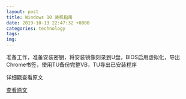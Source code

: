 ```yaml
---
layout: post
title: Windows 10 装机指南
date: 2019-10-13 22:47:32 +0800
categories: technology
tags: 
img: 
---
```

准备工作，准备安装密钥，将安装镜像刻录到U盘，BIOS启用虚拟化，导出Chrome书签，使用TU备份完整VB，TU导出已安装程序

详细戳查看原文

[查看原文](https://www.evernote.com/shard/s359/sh/c184f84d-fbb4-4cbc-983b-0965fd36e6c3/c38cbad2d0cc4e811c03d44d783a3453)
